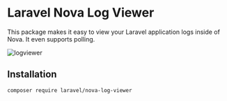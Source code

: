 # Laravel Nova Log Viewer

This package makes it easy to view your Laravel application logs inside of Nova. It even supports polling.

![logviewer](https://user-images.githubusercontent.com/58970/166284652-f7aea6f8-849d-4698-aa18-c8c31d8eb0d9.png)

## Installation

```
composer require laravel/nova-log-viewer
```
